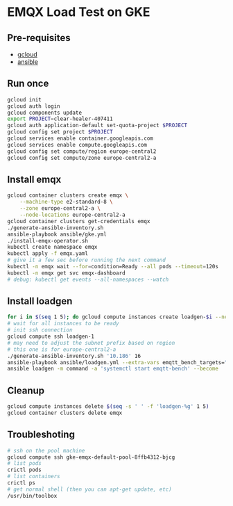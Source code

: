 # EMQX Load Test on GKE

## Pre-requisites

- [gcloud](https://cloud.google.com/sdk/docs/install)
- [ansible](https://docs.ansible.com/ansible/latest/installation_guide/intro_installation.html#installing-and-upgrading-ansible-with-pip)

## Run once

```bash
gcloud init
gcloud auth login
gcloud components update
export PROJECT=clear-healer-407411
gcloud auth application-default set-quota-project $PROJECT
gcloud config set project $PROJECT
gcloud services enable container.googleapis.com
gcloud services enable compute.googleapis.com
gcloud config set compute/region europe-central2
gcloud config set compute/zone europe-central2-a
```

## Install emqx

```bash
gcloud container clusters create emqx \
    --machine-type e2-standard-8 \
    --zone europe-central2-a \
    --node-locations europe-central2-a
gcloud container clusters get-credentials emqx
./generate-ansible-inventory.sh
ansible-playbook ansible/gke.yml
./install-emqx-operator.sh
kubectl create namespace emqx
kubectl apply -f emqx.yaml
# give it a few sec before running the next command
kubectl -n emqx wait --for=condition=Ready --all pods --timeout=120s
kubectl -n emqx get svc emqx-dashboard
# debug: kubectl get events --all-namespaces --watch
```

## Install loadgen

```bash
for i in $(seq 1 5); do gcloud compute instances create loadgen-$i --network-interface "subnet=default,aliases=10.186.$((i+1)).0/28" --image-project=ubuntu-os-cloud --image-family=ubuntu-2204-lts --machine-type=e2-standard-4 &; done
# wait for all instances to be ready
# init ssh connection
gcloud compute ssh loadgen-1
# may need to adjust the subnet prefix based on region
# this one is for europe-central2-a
./generate-ansible-inventory.sh '10.186' 16
ansible-playbook ansible/loadgen.yml --extra-vars emqtt_bench_targets="$(kubectl -n emqx get endpoints/emqx-listeners -o json | jq '.subsets[].addresses | map(.ip) | join(",")' -r)"
ansible loadgen -m command -a 'systemctl start emqtt-bench' --become
```

## Cleanup

```bash
gcloud compute instances delete $(seq -s ' ' -f 'loadgen-%g' 1 5)
gcloud container clusters delete emqx
```

## Troubleshoting

```bash
# ssh on the pool machine
gcloud compute ssh gke-emqx-default-pool-8ffb4312-bjcg
# list pods
crictl pods
# list containers
crictl ps
# get normal shell (then you can apt-get update, etc)
/usr/bin/toolbox
```
